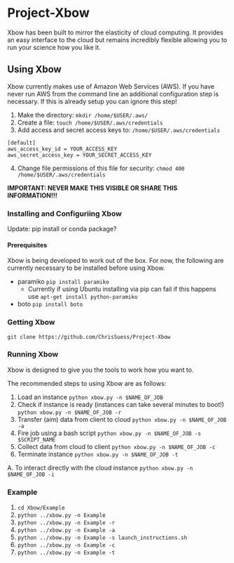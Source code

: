 # Project-Xbow

Xbow has been built to mirror the elasticity of cloud computing. It provides an easy interface to the cloud but remains incredibly flexible allowing you to run your science how you like it. 


## Using Xbow

Xbow currently makes use of Amazon Web Services (AWS). If you have never run AWS from the command line an additional configuration step is necessary. If this is already setup you can ignore this step!

   1. Make the directory: `mkdir /home/$USER/.aws/`
   2. Create a file:  `touch /home/$USER/.aws/credentials`
   3. Add access and secret access keys to: `/home/$USER/.aws/credentials`

	[default]
	aws_access_key_id = YOUR_ACCESS_KEY
	aws_secret_access_key = YOUR_SECRET_ACCESS_KEY

   4. Change file permissions of this file for security:  `chmod 400 /home/$USER/.aws/credentials`

 **IMPORTANT: NEVER MAKE THIS VISIBLE OR SHARE THIS INFORMATION!!!** 

### Installing and Configuriing Xbow

Update: pip install or conda package?

#### Prerequisites

Xbow is being developed to work out of the box. For now, the following are currently necessary to be installed before using Xbow.

  * paramiko `pip install paramiko`
    * Currently if using Ubuntu installing via pip can fail if this happens use `apt-get install python-paramiko`   
  * boto `pip install boto`

### Getting Xbow

`git clone https://github.com/ChrisSuess/Project-Xbow`

### Running Xbow

Xbow is designed to give you the tools to work how you want to.

The recommended steps to using Xbow are as follows:

   1. Load an instance `python xbow.py -n $NAME_OF_JOB`
   2. Check if instance is ready (instances can take several minutes to boot!) `python xbow.py -n $NAME_OF_JOB -r`
   3. Transfer (aim) data from client to cloud `python xbow.py -n $NAME_OF_JOB -a`
   4. Fire job using a bash script `python xbow.py -n $NAME_OF_JOB -s $SCRIPT_NAME`
   5. Collect data from cloud to client `python xbow.py -n $NAME_OF_JOB -c`
   6. Terminate instance `python xbow.py -n $NAME_OF_JOB -t`

   A. To interact directly with the cloud instance `python xbow.py -n $NAME_OF_JOB -i`

### Example

   1. `cd Xbow/Example`
   2. `python ../xbow.py -n Example`
   3. `python ../xbow.py -n Example -r`
   4. `python ../xbow.py -n Example -a`
   5. `python ../xbow.py -n Example -s launch_instructions.sh`
   6. `python ../xbow.py -n Example -c`
   7. `python ../xbow.py -n Example -t`

